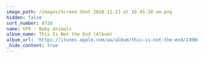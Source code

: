 ```yaml
---
image_path: /images/Screen Shot 2018-11-13 at 10.45.38 am.png
hidden: false
sort_number: 8738
name: SFR - Baby Animals
album_name: This Is Not the End (Album)
album_url: 'https://itunes.apple.com/au/album/this-is-not-the-end/1300010613'
_hide_content: true
---
```


